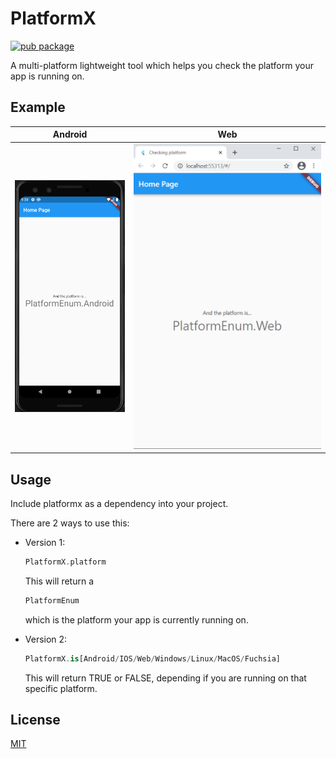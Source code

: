 # PlatformX

[![pub package](https://shields.io/pub/v/platformx.svg)](https://pub.dev/packages/platformx)

A multi-platform lightweight tool which helps you check the platform your app is running on.

## Example

|                                                    Android                                                     |                                                  Web                                                   |
| :------------------------------------------------------------------------------------------------------------: | :----------------------------------------------------------------------------------------------------: |
| ![android](https://raw.githubusercontent.com/adrianflutur/platformx/master/doc/screenshots/screen_android.png) | ![web](https://raw.githubusercontent.com/adrianflutur/platformx/master/doc/screenshots/screen_web.png) |

## Usage

Include platformx as a dependency into your project.

There are 2 ways to use this:

- Version 1:

  ```dart
  PlatformX.platform
  ```

  This will return a

  ```dart
  PlatformEnum
  ```

  which is the platform your app is currently running on.

- Version 2:
  ```dart
  PlatformX.is[Android/IOS/Web/Windows/Linux/MacOS/Fuchsia]
  ```
  This will return TRUE or FALSE, depending if you are running on that specific platform.

## License

[MIT](https://github.com/adrianflutur/platformx/blob/master/LICENSE)
